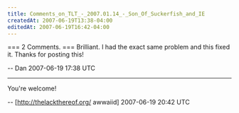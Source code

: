 ```yaml
---
title: Comments_on_TLT_-_2007.01.14_-_Son_Of_Suckerfish_and_IE
createdAt: 2007-06-19T13:38-04:00
editedAt: 2007-06-19T16:42-04:00
---
```


=== 2 Comments. ===
Brilliant. I had the exact same problem and this fixed it. Thanks for posting this!

-- Dan 2007-06-19 17:38 UTC


----

You're welcome!

-- [http://thelackthereof.org/ awwaiid] 2007-06-19 20:42 UTC


